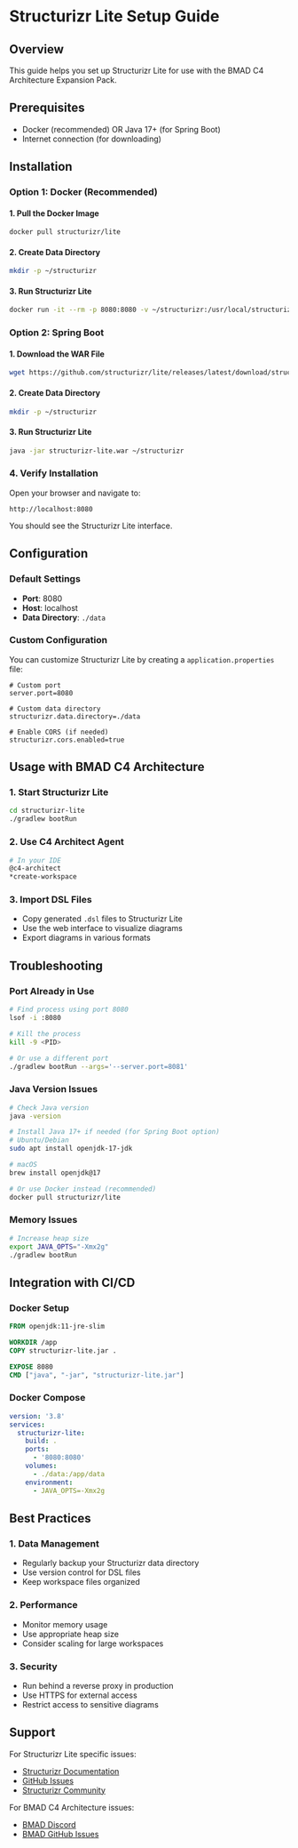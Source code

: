 # Structurizr Lite Setup Guide

## Overview

This guide helps you set up Structurizr Lite for use with the BMAD C4 Architecture Expansion Pack.

## Prerequisites

- Docker (recommended) OR Java 17+ (for Spring Boot)
- Internet connection (for downloading)

## Installation

### Option 1: Docker (Recommended)

#### 1. Pull the Docker Image

```bash
docker pull structurizr/lite
```

#### 2. Create Data Directory

```bash
mkdir -p ~/structurizr
```

#### 3. Run Structurizr Lite

```bash
docker run -it --rm -p 8080:8080 -v ~/structurizr:/usr/local/structurizr structurizr/lite
```

### Option 2: Spring Boot

#### 1. Download the WAR File

```bash
wget https://github.com/structurizr/lite/releases/latest/download/structurizr-lite.war
```

#### 2. Create Data Directory

```bash
mkdir -p ~/structurizr
```

#### 3. Run Structurizr Lite

```bash
java -jar structurizr-lite.war ~/structurizr
```

### 4. Verify Installation

Open your browser and navigate to:

```
http://localhost:8080
```

You should see the Structurizr Lite interface.

## Configuration

### Default Settings

- **Port**: 8080
- **Host**: localhost
- **Data Directory**: `./data`

### Custom Configuration

You can customize Structurizr Lite by creating a `application.properties` file:

```properties
# Custom port
server.port=8080

# Custom data directory
structurizr.data.directory=./data

# Enable CORS (if needed)
structurizr.cors.enabled=true
```

## Usage with BMAD C4 Architecture

### 1. Start Structurizr Lite

```bash
cd structurizr-lite
./gradlew bootRun
```

### 2. Use C4 Architect Agent

```bash
# In your IDE
@c4-architect
*create-workspace
```

### 3. Import DSL Files

- Copy generated `.dsl` files to Structurizr Lite
- Use the web interface to visualize diagrams
- Export diagrams in various formats

## Troubleshooting

### Port Already in Use

```bash
# Find process using port 8080
lsof -i :8080

# Kill the process
kill -9 <PID>

# Or use a different port
./gradlew bootRun --args='--server.port=8081'
```

### Java Version Issues

```bash
# Check Java version
java -version

# Install Java 17+ if needed (for Spring Boot option)
# Ubuntu/Debian
sudo apt install openjdk-17-jdk

# macOS
brew install openjdk@17

# Or use Docker instead (recommended)
docker pull structurizr/lite
```

### Memory Issues

```bash
# Increase heap size
export JAVA_OPTS="-Xmx2g"
./gradlew bootRun
```

## Integration with CI/CD

### Docker Setup

```dockerfile
FROM openjdk:11-jre-slim

WORKDIR /app
COPY structurizr-lite.jar .

EXPOSE 8080
CMD ["java", "-jar", "structurizr-lite.jar"]
```

### Docker Compose

```yaml
version: '3.8'
services:
  structurizr-lite:
    build: .
    ports:
      - '8080:8080'
    volumes:
      - ./data:/app/data
    environment:
      - JAVA_OPTS=-Xmx2g
```

## Best Practices

### 1. Data Management

- Regularly backup your Structurizr data directory
- Use version control for DSL files
- Keep workspace files organized

### 2. Performance

- Monitor memory usage
- Use appropriate heap size
- Consider scaling for large workspaces

### 3. Security

- Run behind a reverse proxy in production
- Use HTTPS for external access
- Restrict access to sensitive diagrams

## Support

For Structurizr Lite specific issues:

- [Structurizr Documentation](https://docs.structurizr.com/)
- [GitHub Issues](https://github.com/structurizr/lite/issues)
- [Structurizr Community](https://structurizr.com/help)

For BMAD C4 Architecture issues:

- [BMAD Discord](https://discord.gg/gk8jAdXWmj)
- [BMAD GitHub Issues](https://github.com/bmadcode/bmad-method/issues)
